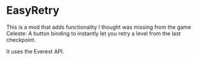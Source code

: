 ﻿# EasyRetry

This is a mod that adds functionality I thought was missing from the game Celeste: A button binding to instantly let you retry a level from the last checkpoint.

It uses the Everest API.